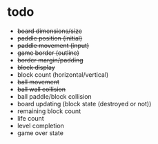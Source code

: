 # todo

- ~~board dimensions/size~~
- ~~paddle position (initial)~~
- ~~paddle movement (input)~~
- ~~game border (outline)~~
- ~~border margin/padding~~
- ~~block display~~
- block count (horizontal/vertical)
- ~~ball movement~~
- ~~ball wall collision~~
- ball paddle/block collision
- board updating (block state (destroyed or not))
- remaining block count
- life count
- level completion
- game over state
